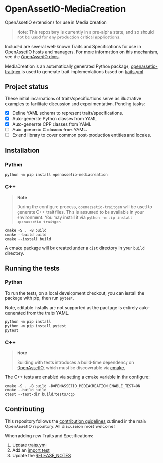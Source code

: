 # OpenAssetIO-MediaCreation

OpenAssetIO extensions for use in Media Creation

> Note: This repository is currently in a pre-alpha state, and so should
> not be used for any production critical applications.

Included are several well-known Traits and Specifications for use in
OpenAssetIO hosts and managers. For more information on this mechanism,
see the [OpenAssetIO docs](https://openassetio.github.io/OpenAssetIO).

MediaCreation is an automatically generated Python package,
[openassetio-traitgen](https://github.com/OpenAssetIO/OpenAssetIO-TraitGen)
is used to generate trait implementations based on [traits.yml](traits.yml)

## Project status

These initial incarnations of traits/specifications serve as
illustrative examples to facilitate discussion and experimentation.
Pending tasks:

- [x] Define YAML schema to represent traits/specifications.
- [x] Auto-generate Python classes from YAML
- [x] Auto-generate CPP classes from YAML
- [ ] Auto-generate C classes from YAML.
- [ ] Extend library to cover common post-production entities and
      locales.

## Installation

### Python

```shell
python -m pip install openassetio-mediacreation
```

### C++

> **Note**
>
> During the configure process, `openassetio-traitgen` will be used to
> generate C++ trait files. This is assumed to be available in your
> environment. You may install it via `python -m pip install
> openassetio-traitgen`

```shell
cmake -S . -B build
cmake --build build
cmake --install build
```

A cmake package will be created under a `dist` directory in your
`build` directory.

## Running the tests

### Python

To run the tests, on a local development checkout, you can install
the package with pip, then run `pytest`.

Note, editable installs are not supported as the package is entirely
auto-generated from the traits YAML.

```shell
python -m pip install .
python -m pip install pytest
pytest
```

### C++

> **Note**
>
> Building with tests introduces a build-time dependency on
> [OpenAssetIO](https://github.com/OpenAssetIO/OpenAssetIO), which must
> be discoverable via
> [cmake.](https://cmake.org/cmake/help/v3.21/command/find_package.html)

The C++ tests are enabled via setting a cmake variable in the configure:

```shell
cmake -S . -B build -DOPENASSETIO_MEDIACREATION_ENABLE_TEST=ON
cmake --build build
ctest --test-dir build/tests/cpp
```

## Contributing

This repository follows the [contribution guidelines](https://github.com/TheFoundryVisionmongers/OpenAssetIO/blob/main/contributing/PROCESS.md)
outlined in the main OpenAssetIO repository. All discussion most
welcome!

When adding new Traits and Specifications:

1. Update [traits.yml](traits.yml)
2. Add an [import test](tests/python/openassetio_mediacreation/test_imports.py)
3. Update the [RELEASE_NOTES](RELEASE_NOTES.md)
